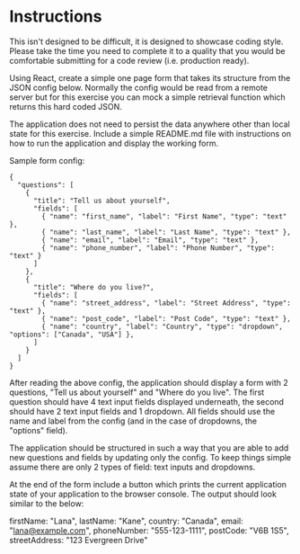 # Instructions 

This isn't designed to be difficult, it is designed to showcase coding style. Please take the time you need to complete it to a quality that you would be comfortable submitting for a code review (i.e. production ready).


Using React, create a simple one page form that takes its structure from the JSON config below. Normally the config would be read from a remote server but for this exercise you can mock a simple retrieval function which returns this hard coded JSON.

The application does not need to persist the data anywhere other than local state for this exercise. Include a simple README.md file with instructions on how to run the application and display the working form.

Sample form config:

```
{
  "questions": [
    {
      "title": "Tell us about yourself",
      "fields": [
        { "name": "first_name", "label": "First Name", "type": "text" },
        { "name": "last_name", "label": "Last Name", "type": "text" },
        { "name": "email", "label": "Email", "type": "text" },
        { "name": "phone_number", "label": "Phone Number", "type": "text" }
      ]
    },
    {
      "title": "Where do you live?",
      "fields": [
        { "name": "street_address", "label": "Street Address", "type": "text" },
        { "name": "post_code", "label": "Post Code", "type": "text" },
        { "name": "country", "label": "Country", "type": "dropdown", "options": ["Canada", "USA"] },
      ]
    }
  ]
}
```

After reading the above config, the application should display a form with 2 questions, "Tell us about yourself" and "Where do you live". The first question should have 4 text input fields displayed underneath, the second should have 2 text input fields and 1 dropdown. All fields should use the name and label from the config (and in the case of dropdowns, the "options" field).

The application should be structured in such a way that you are able to add new questions and fields by updating only the config. To keep things simple assume there are only 2 types of field: text inputs and dropdowns.

At the end of the form include a button which prints the current application state of your application to the browser console. The output should look similar to the below:

firstName: "Lana",
lastName: "Kane",
country: "Canada",
email: "lana@example.com",
phoneNumber: "555-123-1111",
postCode: "V6B 1S5",
streetAddress: "123 Evergreen Drive"
